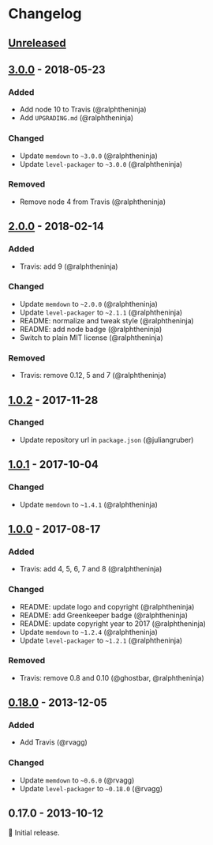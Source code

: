 # Changelog

## [Unreleased]

## [3.0.0] - 2018-05-23

### Added
* Add node 10 to Travis (@ralphtheninja)
* Add `UPGRADING.md` (@ralphtheninja)

### Changed
* Update `memdown` to `~3.0.0` (@ralphtheninja)
* Update `level-packager` to `~3.0.0` (@ralphtheninja)

### Removed
* Remove node 4 from Travis (@ralphtheninja)

## [2.0.0] - 2018-02-14

### Added
* Travis: add 9 (@ralphtheninja)

### Changed
* Update `memdown` to `~2.0.0` (@ralphtheninja)
* Update `level-packager` to `~2.1.1` (@ralphtheninja)
* README: normalize and tweak style (@ralphtheninja)
* README: add node badge (@ralphtheninja)
* Switch to plain MIT license (@ralphtheninja)

### Removed
* Travis: remove 0.12, 5 and 7 (@ralphtheninja)

## [1.0.2] - 2017-11-28

### Changed
* Update repository url in `package.json` (@juliangruber)

## [1.0.1] - 2017-10-04

### Changed
* Update `memdown` to `~1.4.1` (@ralphtheninja)

## [1.0.0] - 2017-08-17

### Added
* Travis: add 4, 5, 6, 7 and 8 (@ralphtheninja)

### Changed
* README: update logo and copyright (@ralphtheninja)
* README: add Greenkeeper badge (@ralphtheninja)
* README: update copyright year to 2017 (@ralphtheninja)
* Update `memdown` to `~1.2.4` (@ralphtheninja)
* Update `level-packager` to `~1.2.1` (@ralphtheninja)

### Removed
* Travis: remove 0.8 and 0.10 (@ghostbar, @ralphtheninja)

## [0.18.0] - 2013-12-05

### Added
* Add Travis (@rvagg)

### Changed
* Update `memdown` to `~0.6.0` (@rvagg)
* Update `level-packager` to `~0.18.0` (@rvagg)

## 0.17.0 - 2013-10-12

:seedling: Initial release.

[Unreleased]: https://github.com/level/mem/compare/v3.0.0...HEAD
[3.0.0]: https://github.com/level/mem/compare/v2.0.0...v3.0.0
[2.0.0]: https://github.com/level/mem/compare/v1.0.2...v2.0.0
[1.0.2]: https://github.com/level/mem/compare/v1.0.1...v1.0.2
[1.0.1]: https://github.com/level/mem/compare/v1.0.0...v1.0.1
[1.0.0]: https://github.com/level/mem/compare/v0.18.0...v1.0.0
[0.18.0]: https://github.com/level/mem/compare/0.17.0...v0.18.0
